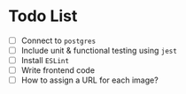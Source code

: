 # Todo List

- [ ] Connect to `postgres`
- [ ] Include unit & functional testing using `jest`
- [ ] Install `ESLint`
- [ ] Write frontend code
- [ ] How to assign a URL for each image?
